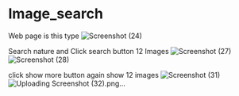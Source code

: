 # Image_search

Web page is this type
![Screenshot (24)](https://github.com/user-attachments/assets/56168d5c-7edc-4677-8cb5-136bd7611c6a)

Search nature and Click search button 12 Images
![Screenshot (27)](https://github.com/user-attachments/assets/0d1ea700-52a3-4a87-a805-1436b9716b70)
![Screenshot (28)](https://github.com/user-attachments/assets/530fa7a4-0163-4e08-9ecc-0be3dce4c224)


click show more button again show 12 images
![Screenshot (31)](https://github.com/user-attachments/assets/a8f39b10-0060-4e05-a628-bdb20c4716f7)
![Uploading Screenshot (32).png…]()

